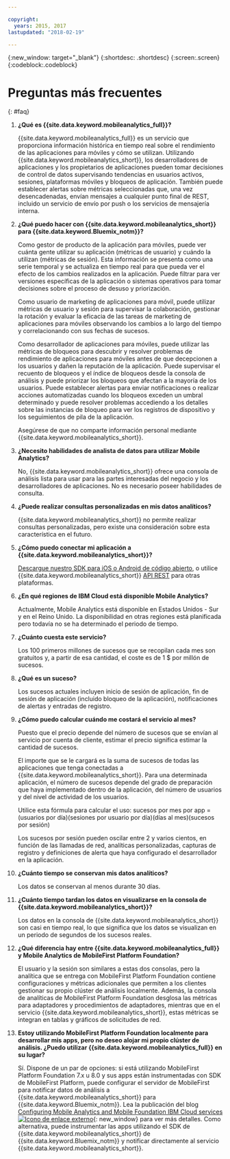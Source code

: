 ```yaml
---

copyright:
  years: 2015, 2017
lastupdated: "2018-02-19"

---
```

{:new_window: target="_blank"}
{:shortdesc: .shortdesc}
{:screen:.screen}
{:codeblock:.codeblock}


# Preguntas más frecuentes 
{: #faq}


1. **¿Qué es {{site.data.keyword.mobileanalytics_full}}?**
	
	{{site.data.keyword.mobileanalytics_full}} es un servicio que proporciona información histórica en tiempo real sobre el rendimiento de las aplicaciones para móviles y cómo se utilizan. Utilizando {{site.data.keyword.mobileanalytics_short}}, los desarrolladores de aplicaciones y los propietarios de aplicaciones pueden tomar decisiones de control de datos supervisando tendencias en usuarios activos, sesiones, plataformas móviles y bloqueos de aplicación. También puede establecer alertas sobre métricas seleccionadas que, una vez desencadenadas, envían mensajes a cualquier punto final de REST, incluido un servicio de envío por push o los servicios de mensajería interna.


2. **¿Qué puedo hacer con {{site.data.keyword.mobileanalytics_short}} para {{site.data.keyword.Bluemix_notm}}?**

	Como gestor de producto de la aplicación para móviles, puede ver cuánta gente utilizar su aplicación (métricas de usuario) y cuándo la utilizan (métricas de sesión). Esta información se presenta como una serie temporal y se actualiza en tiempo real para que pueda ver el efecto de los cambios realizados en la aplicación. Puede filtrar para ver versiones específicas de la aplicación o sistemas operativos para tomar decisiones sobre el proceso de desuso y priorización. 
	
	Como usuario de marketing de aplicaciones para móvil, puede utilizar métricas de usuario y sesión para supervisar la colaboración, gestionar la rotación y evaluar la eficacia de las tareas de marketing de aplicaciones para móviles observando los cambios a lo largo del tiempo y correlacionando con sus fechas de sucesos.
	
	Como desarrollador de aplicaciones para móviles, puede utilizar las métricas de bloqueos para descubrir y resolver problemas de rendimiento de aplicaciones para móviles antes de que decepcionen a los usuarios y dañen la reputación de la aplicación. Puede supervisar el recuento de bloqueos y el índice de bloqueos desde la consola de análisis y puede priorizar los bloqueos que afectan a la mayoría de los usuarios. Puede establecer alertas para enviar notificaciones o realizar acciones automatizadas cuando los bloqueos exceden un umbral determinado y puede resolver problemas accediendo a los detalles sobre las instancias de bloqueo para ver los registros de dispositivo y los seguimientos de pila de la aplicación.
	
	Asegúrese de que no comparte información personal mediante {{site.data.keyword.mobileanalytics_short}}.

3. **¿Necesito habilidades de analista de datos para utilizar Mobile Analytics?**

	No, {{site.data.keyword.mobileanalytics_short}} ofrece una consola de análisis lista para usar para las partes interesadas del negocio y los desarrolladores de aplicaciones. No es necesario poseer habilidades de consulta.

4. **¿Puede realizar consultas personalizadas en mis datos analíticos?**

    {{site.data.keyword.mobileanalytics_short}} no permite realizar consultas personalizadas, pero existe una consideración sobre esta característica en el futuro.
	
5. **¿Cómo puedo conectar mi aplicación a {{site.data.keyword.mobileanalytics_short}}?**

    [Descargue nuestro SDK para iOS o Android de código abierto](install-client-sdk.html), o utilice {{site.data.keyword.mobileanalytics_short}} [API REST](https://mobile-analytics-dashboard.{DomainName}/analytics-service/) para otras plataformas. 

6. **¿En qué regiones de IBM Cloud está disponible Mobile Analytics?**

    Actualmente, Mobile Analytics está disponible en Estados Unidos - Sur y en el Reino Unido. La disponibilidad en otras regiones está planificada pero todavía no se ha determinado el periodo de tiempo.

7. **¿Cuánto cuesta este servicio?**

    Los 100 primeros millones de sucesos que se recopilan cada mes son gratuitos y, a partir de esa cantidad, el coste es de 1 $ por millón de sucesos.
	
8. **¿Qué es un suceso?**

    Los sucesos actuales incluyen inicio de sesión de aplicación, fin de sesión de aplicación (incluido bloqueo de la aplicación), notificaciones de alertas y entradas de registro.
	
9. **¿Cómo puedo calcular cuándo me costará el servicio al mes?**

    Puesto que el precio depende del número de sucesos que se envían al servicio por cuenta de cliente, estimar el precio significa estimar la cantidad de sucesos.  
	
	El importe que se le cargará es la suma de sucesos de todas las aplicaciones que tenga conectadas a {{site.data.keyword.mobileanalytics_short}}. Para una determinada aplicación, el número de sucesos depende del grado de preparación que haya implementado dentro de la aplicación, del número de usuarios y del nivel de actividad de los usuarios. 
	
	Utilice esta fórmula para calcular el uso:
sucesos por mes por app = (usuarios por día)(sesiones por usuario por día)(días al mes)(sucesos por sesión)
	
	Los sucesos por sesión pueden oscilar entre 2 y varios cientos, en función de las llamadas de red, analíticas personalizadas, capturas de registro y definiciones de alerta que haya configurado el desarrollador en la aplicación.

9. **¿Cuánto tiempo se conservan mis datos analíticos?**

    Los datos se conservan al menos durante 30 días.
	
10. **¿Cuánto tiempo tardan los datos en visualizarse en la consola de {{site.data.keyword.mobileanalytics_short}}?**

    Los datos en la consola de {{site.data.keyword.mobileanalytics_short}} son casi en tiempo real, lo que significa que los datos se visualizan en un periodo de segundos de los sucesos reales.
	
11. **¿Qué diferencia hay entre {{site.data.keyword.mobileanalytics_full}} y Mobile Analytics de MobileFirst Platform Foundation?**

    El usuario y la sesión son similares a estas dos consolas, pero la analítica que se entrega con MobileFirst Platform Foundation contiene configuraciones y métricas adicionales que permiten a los clientes gestionar su propio clúster de análisis localmente. Además, la consola de analíticas de MobileFirst Platform Foundation desglosa las métricas para adaptadores y procedimientos de adaptadores, mientras que en el servicio {{site.data.keyword.mobileanalytics_short}}, estas métricas se integran en tablas y gráficos de solicitudes de red.
	
12. **Estoy utilizando MobileFirst Platform Foundation localmente para desarrollar mis apps, pero no deseo alojar mi propio clúster de análisis. ¿Puedo utilizar {{site.data.keyword.mobileanalytics_full}} en su lugar?**

    Sí. Dispone de un par de opciones: si está utilizando MobileFirst Platform Foundation 7.x u 8.0 y sus apps están instrumentadas con SDK de MobileFirst Platform, puede configurar el servidor de MobileFirst para notificar datos de análisis a {{site.data.keyword.mobileanalytics_short}} para {{site.data.keyword.Bluemix_notm}}. Lea la publicación del blog [Configuring Mobile Analytics and Mobile Foundation IBM Cloud services ![Icono de enlace externo](../../icons/launch-glyph.svg "Icono de enlace externo")](https://mobilefirstplatform.ibmcloud.com/blog/2016/07/11/analytics-bm-service/){: new_window} para ver más detalles. Como alternativa, puede instrumentar las apps utilizando el SDK de {{site.data.keyword.mobileanalytics_short}} de {{site.data.keyword.Bluemix_notm}} y notificar directamente al servicio {{site.data.keyword.mobileanalytics_short}}.
